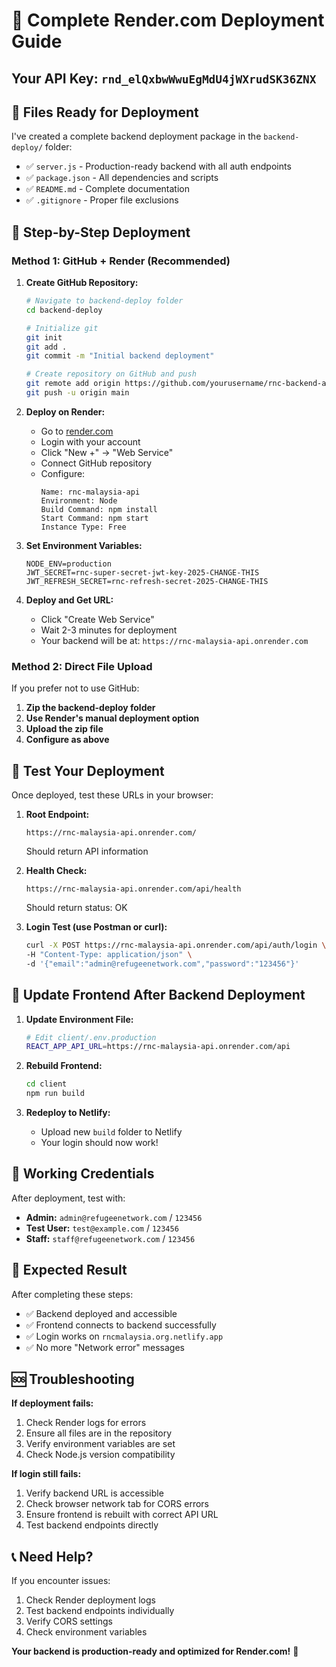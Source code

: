 # 🚀 Complete Render.com Deployment Guide

## **Your API Key:** `rnd_elQxbwWwuEgMdU4jWXrudSK36ZNX`

## 📁 **Files Ready for Deployment**

I've created a complete backend deployment package in the `backend-deploy/` folder:

- ✅ `server.js` - Production-ready backend with all auth endpoints
- ✅ `package.json` - All dependencies and scripts
- ✅ `README.md` - Complete documentation
- ✅ `.gitignore` - Proper file exclusions

## 🎯 **Step-by-Step Deployment**

### **Method 1: GitHub + Render (Recommended)**

1. **Create GitHub Repository:**
   ```bash
   # Navigate to backend-deploy folder
   cd backend-deploy
   
   # Initialize git
   git init
   git add .
   git commit -m "Initial backend deployment"
   
   # Create repository on GitHub and push
   git remote add origin https://github.com/yourusername/rnc-backend-api.git
   git push -u origin main
   ```

2. **Deploy on Render:**
   - Go to [render.com](https://render.com)
   - Login with your account
   - Click "New +" → "Web Service"
   - Connect GitHub repository
   - Configure:
     ```
     Name: rnc-malaysia-api
     Environment: Node
     Build Command: npm install
     Start Command: npm start
     Instance Type: Free
     ```

3. **Set Environment Variables:**
   ```
   NODE_ENV=production
   JWT_SECRET=rnc-super-secret-jwt-key-2025-CHANGE-THIS
   JWT_REFRESH_SECRET=rnc-refresh-secret-2025-CHANGE-THIS
   ```

4. **Deploy and Get URL:**
   - Click "Create Web Service"
   - Wait 2-3 minutes for deployment
   - Your backend will be at: `https://rnc-malaysia-api.onrender.com`

### **Method 2: Direct File Upload**

If you prefer not to use GitHub:

1. **Zip the backend-deploy folder**
2. **Use Render's manual deployment option**
3. **Upload the zip file**
4. **Configure as above**

## 🧪 **Test Your Deployment**

Once deployed, test these URLs in your browser:

1. **Root Endpoint:**
   ```
   https://rnc-malaysia-api.onrender.com/
   ```
   Should return API information

2. **Health Check:**
   ```
   https://rnc-malaysia-api.onrender.com/api/health
   ```
   Should return status: OK

3. **Login Test (use Postman or curl):**
   ```bash
   curl -X POST https://rnc-malaysia-api.onrender.com/api/auth/login \
   -H "Content-Type: application/json" \
   -d '{"email":"admin@refugeenetwork.com","password":"123456"}'
   ```

## 🔄 **Update Frontend After Backend Deployment**

1. **Update Environment File:**
   ```bash
   # Edit client/.env.production
   REACT_APP_API_URL=https://rnc-malaysia-api.onrender.com/api
   ```

2. **Rebuild Frontend:**
   ```bash
   cd client
   npm run build
   ```

3. **Redeploy to Netlify:**
   - Upload new `build` folder to Netlify
   - Your login should now work!

## 🔑 **Working Credentials**

After deployment, test with:
- **Admin:** `admin@refugeenetwork.com` / `123456`
- **Test User:** `test@example.com` / `123456`
- **Staff:** `staff@refugeenetwork.com` / `123456`

## 🎉 **Expected Result**

After completing these steps:
- ✅ Backend deployed and accessible
- ✅ Frontend connects to backend successfully
- ✅ Login works on `rncmalaysia.org.netlify.app`
- ✅ No more "Network error" messages

## 🆘 **Troubleshooting**

**If deployment fails:**
1. Check Render logs for errors
2. Ensure all files are in the repository
3. Verify environment variables are set
4. Check Node.js version compatibility

**If login still fails:**
1. Verify backend URL is accessible
2. Check browser network tab for CORS errors
3. Ensure frontend is rebuilt with correct API URL
4. Test backend endpoints directly

## 📞 **Need Help?**

If you encounter issues:
1. Check Render deployment logs
2. Test backend endpoints individually
3. Verify CORS settings
4. Check environment variables

**Your backend is production-ready and optimized for Render.com!** 🚀
